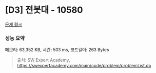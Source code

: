 # [D3] 전봇대 - 10580 

[문제 링크](https://swexpertacademy.com/main/code/problem/problemDetail.do?contestProbId=AXO8QBw6Qu4DFAXS) 

### 성능 요약

메모리: 63,352 KB, 시간: 503 ms, 코드길이: 263 Bytes



> 출처: SW Expert Academy, https://swexpertacademy.com/main/code/problem/problemList.do